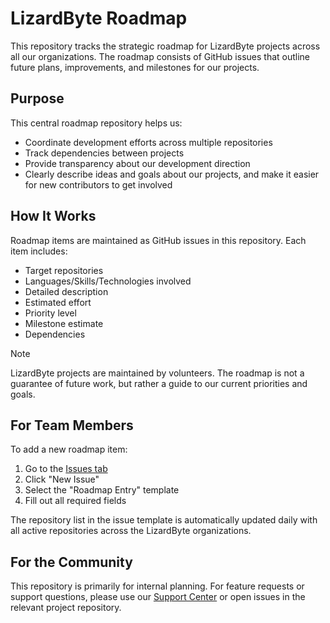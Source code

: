 # LizardByte Roadmap

This repository tracks the strategic roadmap for LizardByte projects across all our organizations.
The roadmap consists of GitHub issues that outline future plans, improvements, and milestones for our projects.

## Purpose

This central roadmap repository helps us:
- Coordinate development efforts across multiple repositories
- Track dependencies between projects
- Provide transparency about our development direction
- Clearly describe ideas and goals about our projects, and make it easier for new contributors to get involved

## How It Works

Roadmap items are maintained as GitHub issues in this repository. Each item includes:
- Target repositories
- Languages/Skills/Technologies involved
- Detailed description
- Estimated effort
- Priority level
- Milestone estimate
- Dependencies

> [!NOTE]  
> LizardByte projects are maintained by volunteers.
> The roadmap is not a guarantee of future work, but rather a guide to our current priorities and goals.

## For Team Members

To add a new roadmap item:
1. Go to the [Issues tab](../../issues)
2. Click "New Issue"
3. Select the "Roadmap Entry" template
4. Fill out all required fields

The repository list in the issue template is automatically updated daily with all active repositories across
the LizardByte organizations.

## For the Community

This repository is primarily for internal planning. For feature requests or support questions,
please use our [Support Center](https://app.lizardbyte.dev/support) or open issues in the relevant project repository.
